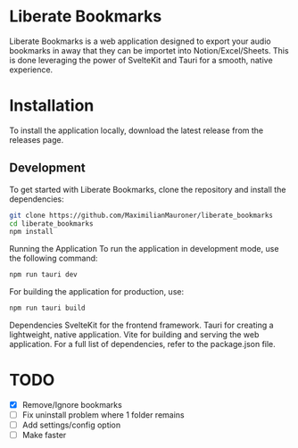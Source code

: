 # Liberate Bookmarks

Liberate Bookmarks is a web application designed to export your audio bookmarks in away that they can be importet into Notion/Excel/Sheets.
This is done leveraging the power of SvelteKit and Tauri for a smooth, native experience.

# Installation

To install the application locally, download the latest release from the releases page.

## Development

To get started with Liberate Bookmarks, clone the repository and install the dependencies:

```sh
git clone https://github.com/MaximilianMauroner/liberate_bookmarks
cd liberate_bookmarks
npm install
```

Running the Application
To run the application in development mode, use the following command:

```sh
npm run tauri dev
```

For building the application for production, use:

```sh
npm run tauri build
```

Dependencies
SvelteKit for the frontend framework.
Tauri for creating a lightweight, native application.
Vite for building and serving the web application.
For a full list of dependencies, refer to the package.json file.

# TODO

- [X] Remove/Ignore bookmarks
- [ ] Fix uninstall problem where 1 folder remains
- [ ] Add settings/config option
- [ ] Make faster
